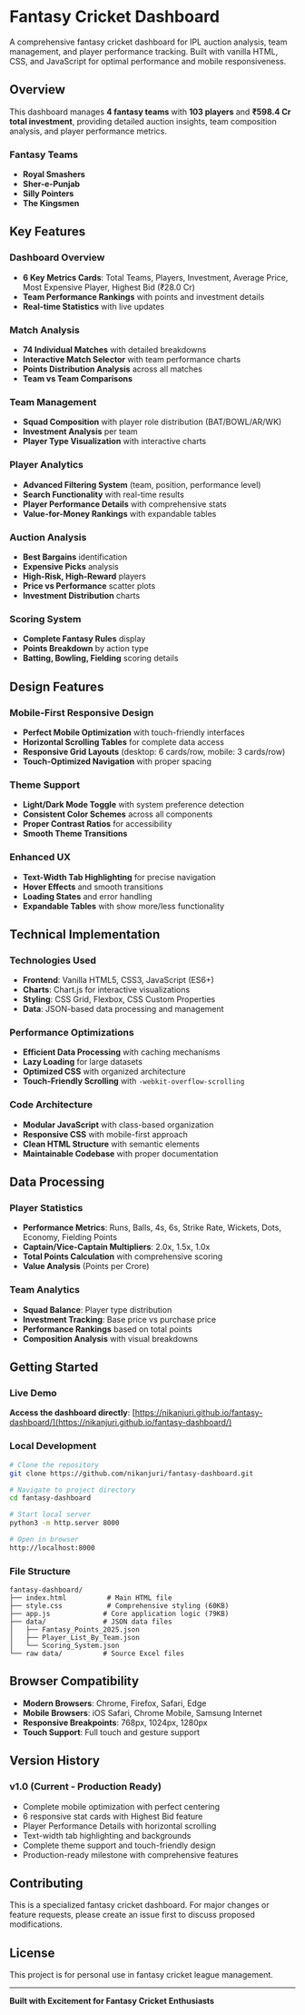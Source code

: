 # Fantasy Cricket Dashboard

A comprehensive fantasy cricket dashboard for IPL auction analysis, team management, and player performance tracking. Built with vanilla HTML, CSS, and JavaScript for optimal performance and mobile responsiveness.

## Overview

This dashboard manages **4 fantasy teams** with **103 players** and **₹598.4 Cr total investment**, providing detailed auction insights, team composition analysis, and player performance metrics.

### Fantasy Teams
- **Royal Smashers**
- **Sher-e-Punjab**  
- **Silly Pointers**
- **The Kingsmen**

## Key Features

### Dashboard Overview
- **6 Key Metrics Cards**: Total Teams, Players, Investment, Average Price, Most Expensive Player, Highest Bid (₹28.0 Cr)
- **Team Performance Rankings** with points and investment details
- **Real-time Statistics** with live updates

### Match Analysis
- **74 Individual Matches** with detailed breakdowns
- **Interactive Match Selector** with team performance charts
- **Points Distribution Analysis** across all matches
- **Team vs Team Comparisons**

### Team Management
- **Squad Composition** with player role distribution (BAT/BOWL/AR/WK)
- **Investment Analysis** per team
- **Player Type Visualization** with interactive charts

### Player Analytics
- **Advanced Filtering System** (team, position, performance level)
- **Search Functionality** with real-time results
- **Player Performance Details** with comprehensive stats
- **Value-for-Money Rankings** with expandable tables

### Auction Analysis
- **Best Bargains** identification
- **Expensive Picks** analysis
- **High-Risk, High-Reward** players
- **Price vs Performance** scatter plots
- **Investment Distribution** charts

### Scoring System
- **Complete Fantasy Rules** display
- **Points Breakdown** by action type
- **Batting, Bowling, Fielding** scoring details

## Design Features

### Mobile-First Responsive Design
- **Perfect Mobile Optimization** with touch-friendly interfaces
- **Horizontal Scrolling Tables** for complete data access
- **Responsive Grid Layouts** (desktop: 6 cards/row, mobile: 3 cards/row)
- **Touch-Optimized Navigation** with proper spacing

### Theme Support
- **Light/Dark Mode Toggle** with system preference detection
- **Consistent Color Schemes** across all components
- **Proper Contrast Ratios** for accessibility
- **Smooth Theme Transitions**

### Enhanced UX
- **Text-Width Tab Highlighting** for precise navigation
- **Hover Effects** and smooth transitions
- **Loading States** and error handling
- **Expandable Tables** with show more/less functionality

## Technical Implementation

### Technologies Used
- **Frontend**: Vanilla HTML5, CSS3, JavaScript (ES6+)
- **Charts**: Chart.js for interactive visualizations  
- **Styling**: CSS Grid, Flexbox, CSS Custom Properties
- **Data**: JSON-based data processing and management

### Performance Optimizations
- **Efficient Data Processing** with caching mechanisms
- **Lazy Loading** for large datasets
- **Optimized CSS** with organized architecture
- **Touch-Friendly Scrolling** with `-webkit-overflow-scrolling`

### Code Architecture
- **Modular JavaScript** with class-based organization
- **Responsive CSS** with mobile-first approach
- **Clean HTML Structure** with semantic elements
- **Maintainable Codebase** with proper documentation

## Data Processing

### Player Statistics
- **Performance Metrics**: Runs, Balls, 4s, 6s, Strike Rate, Wickets, Dots, Economy, Fielding Points
- **Captain/Vice-Captain Multipliers**: 2.0x, 1.5x, 1.0x
- **Total Points Calculation** with comprehensive scoring
- **Value Analysis** (Points per Crore)

### Team Analytics
- **Squad Balance**: Player type distribution
- **Investment Tracking**: Base price vs purchase price
- **Performance Rankings** based on total points
- **Composition Analysis** with visual breakdowns

## Getting Started

### Live Demo
**Access the dashboard directly**: [https://nikanjuri.github.io/fantasy-dashboard/](https://nikanjuri.github.io/fantasy-dashboard/)

### Local Development
```bash
# Clone the repository
git clone https://github.com/nikanjuri/fantasy-dashboard.git

# Navigate to project directory
cd fantasy-dashboard

# Start local server
python3 -m http.server 8000

# Open in browser
http://localhost:8000
```

### File Structure
```
fantasy-dashboard/
├── index.html          # Main HTML file
├── style.css           # Comprehensive styling (60KB)
├── app.js             # Core application logic (79KB)
├── data/              # JSON data files
│   ├── Fantasy_Points_2025.json
│   ├── Player_List_By_Team.json
│   └── Scoring_System.json
└── raw data/          # Source Excel files
```

## Browser Compatibility

- **Modern Browsers**: Chrome, Firefox, Safari, Edge
- **Mobile Browsers**: iOS Safari, Chrome Mobile, Samsung Internet
- **Responsive Breakpoints**: 768px, 1024px, 1280px
- **Touch Support**: Full touch and gesture support

## Version History

### v1.0 (Current - Production Ready)
- Complete mobile optimization with perfect centering
- 6 responsive stat cards with Highest Bid feature
- Player Performance Details with horizontal scrolling
- Text-width tab highlighting and backgrounds
- Complete theme support and touch-friendly design
- Production-ready milestone with comprehensive features

## Contributing

This is a specialized fantasy cricket dashboard. For major changes or feature requests, please create an issue first to discuss proposed modifications.

## License

This project is for personal use in fantasy cricket league management.

---

**Built with Excitement for Fantasy Cricket Enthusiasts**
